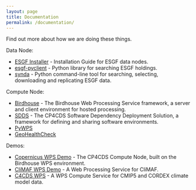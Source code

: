 ```yaml
---
layout: page
title: Documentation
permalink: /documentation/
---
```

Find out more about how we are doing these things.

Data Node:

* [ESGF Installer](https://github.com/ESGF/esgf-installer/wiki) - Installation Guide for ESGF data nodes.
* [esgf-pyclient](https://esgf-pyclient.readthedocs.io/en/latest/) - Python library for searching ESGF holdings.
* [synda](http://prodiguer.github.io/synda/) - Python command-line tool for searching, selecting, downloading and replicating ESGF data.

Compute Node:

* [Birdhouse](http://bird-house.github.io/) - The Birdhouse Web Processing Service framework, a server and client environment for hosted processing.
* [SDDS](https://sdds.readthedocs.io/en/latest/) - The CP4CDS Software Dependency Deployment Solution, a framework for defining and sharing software environments.
* [PyWPS](https://pywps.org/)
* [GeoHealthCheck](https://geohealthcheck.org/)

Demos:

* [Copernicus WPS Demo](https://copernicus-wps-demo.readthedocs.io/en/latest/) - The CP4CDS Compute Node, built on the Birdhouse WPS environment.
* [CliMAF WPS Demo](https://climaf-wps-demo.readthedocs.io/en/latest/) - A Web Processing Service for CliMAF.
* [C4CDS WPS](https://c4cds-wps.readthedocs.io/en/latest/) - A WPS Compute Service for CMIP5 and CORDEX climate model data.

<!--
- [svcs/authn.md](Authentication) - let's get this one out of the way first...important stuff you need to know how to do :-)
- [tools/find_data.md](Finding data) - search with `esgf-pyclient` and `synda`.
- [tools/get_data.md](Getting data) - download/replicate with `esgf-pyclient` and `synda`.
- [svcs/compute.md](The CP4CDS Compute Node) - built on the DKRZ `birdhouse` WPS environment.
- [svcs/processes.md](Running computations) - executing jobs on the Compute Node.
- [tools/pyclient.md](ESGF Pyclient) - python library for searching ESGF holdings.
- [tools/wps.md](The Birdhouse Web Processing Service framework) - a server and client environment for hosted processing.
- [tools/sdds.md](The CP4CDS Software Dependency Deployment Solution***) - a framework for defining and sharing software environments.
- [tools/synda.md](Synda) - python command-line tool for searching, selecting, downloading and replicating ESGF data.
- [svcs/deploy.md](Deployment and load-balancing) - using Kubernetes and Docker.
- [misc/drs_plus.md](Extending the DRS) - to allow greater data specification - suitable for processing inputs.
 -->
